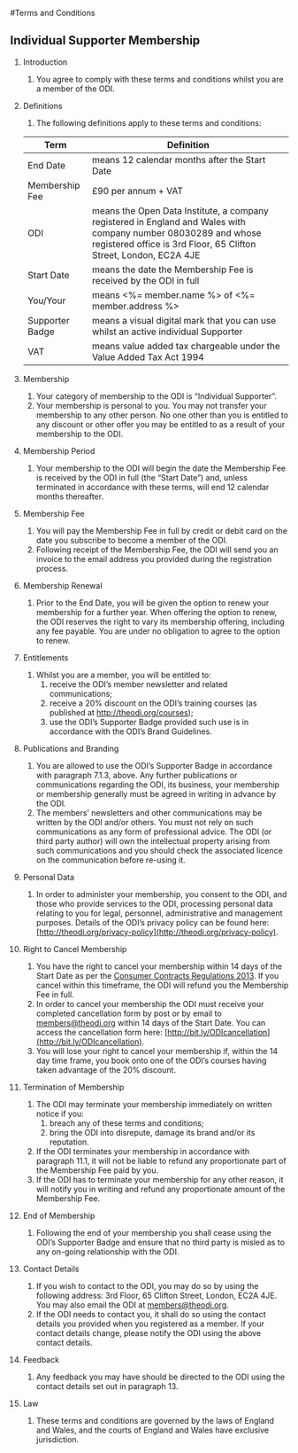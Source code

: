 #Terms and Conditions
## Individual Supporter Membership

1. Introduction
    1. You agree to comply with these terms and conditions whilst you are a member of the ODI.  

2. Definitions
    1. The following definitions apply to these terms and conditions:

    | Term | Definition |
    |-|-|
    | End Date | means 12 calendar months after the Start Date |
    | Membership Fee | £90 per annum + VAT |
    | ODI | means the Open Data Institute, a company registered in England and Wales with company number 08030289 and whose registered office is 3rd Floor, 65 Clifton Street, London, EC2A 4JE |
    | Start Date | means the date the Membership Fee is received by the ODI in full |
    | You/Your | means <%= member.name %> of <%= member.address %> |
    | Supporter Badge | means a visual digital mark that you can use whilst an active individual Supporter
    | VAT | means value added tax chargeable under the Value Added Tax Act 1994 |

3. Membership
    1. Your category of membership to the ODI is “Individual Supporter”. 
    2. Your membership is personal to you.  You may not transfer your membership to any other person. No one other than you is entitled to any discount or other offer you may be entitled to as a result of your membership to the ODI. 

4. Membership Period
    1. Your membership to the ODI will begin the date the Membership Fee is received by the ODI in full (the “Start Date”) and, unless terminated in accordance with these terms, will end 12 calendar months thereafter.

5. Membership Fee
    1. You will pay the Membership Fee in full by credit or debit card on the date you subscribe to become a member of the ODI.
    2. Following receipt of the Membership Fee, the ODI will send you an invoice to the email address you provided during the registration process.
    
6. Membership Renewal
    1. Prior to the End Date, you will be given the option to renew your membership for a further year.  When offering the option to renew, the ODI reserves the right to vary its membership offering, including any fee payable.  You are under no obligation to agree to the option to renew.  

7. Entitlements
    1. Whilst you are a member, you will be entitled to:
        1. receive the ODI’s member newsletter and related communications;
        2. receive a 20% discount on the ODI’s training courses (as published at http://theodi.org/courses);
        3. use the ODI’s Supporter Badge provided such use is in accordance with the ODI’s Brand Guidelines.

8. Publications and Branding
    1. You are allowed to use the ODI’s Supporter Badge in accordance with paragraph 7.1.3, above.  Any further publications or communications regarding the ODI, its business, your membership or membership generally must be agreed in writing in advance by the ODI.
    2. The members’ newsletters and other communications may be written by the ODI and/or others.  You must not rely on such communications as any form of professional advice.  The ODI (or third party author) will own the intellectual property arising from such communications and you should check the associated licence on the communication before re-using it.

9. Personal Data
    1. In order to administer your membership, you consent to the ODI, and those who provide services to the ODI, processing personal data relating to you for legal, personnel, administrative and management purposes.  Details of the ODI’s privacy policy can be found here: [http://theodi.org/privacy-policy](http://theodi.org/privacy-policy).

10. Right to Cancel Membership
    1. You have the right to cancel your membership within 14 days of the Start Date as per the [Consumer Contracts Regulations 2013](http://www.legislation.gov.uk/uksi/2013/3134/made). If you cancel within this timeframe, the ODI will refund you the Membership Fee in full. 
    2. In order to cancel your membership the ODI must receive your completed cancellation form by post or by email to [members@theodi.org](members@theodi.org) within 14 days of the Start Date. You can access the cancellation form here:  [http://bit.ly/ODIcancellation](http://bit.ly/ODIcancellation).
    3. You will lose your right to cancel your membership if, within the 14 day time frame, you book onto one of the ODI’s courses having taken advantage of the 20% discount.

11. Termination of Membership
    1. The ODI may terminate your membership immediately on written notice if you:
        1. breach any of these terms and conditions;
        2. bring the ODI into disrepute, damage its brand and/or its reputation.
    2. If the ODI terminates your membership in accordance with paragraph 11.1, it will not be liable to refund any proportionate part of the Membership Fee paid by you.
    3. If the ODI has to terminate your membership for any other reason, it will notify you in writing and refund any proportionate amount of the Membership Fee.

12. End of Membership
    1. Following the end of your membership you shall cease using the ODI’s Supporter Badge and ensure that no third party is misled as to any on-going relationship with the ODI.

13. Contact Details
    1. If you wish to contact to the ODI, you may do so by using the following address: 3rd Floor, 65 Clifton Street, London, EC2A 4JE.  You may also email the ODI at [members@theodi.org](mailto:members@theodi.org).
    2. If the ODI needs to contact you, it shall do so using the contact details you provided when you registered as a member.  If your contact details change, please notify the ODI using the above contact details.

14. Feedback
    1. Any feedback you may have should be directed to the ODI using the contact details set out in paragraph 13.  

15. Law
    1. These terms and conditions are governed by the laws of England and Wales, and the courts of England and Wales have exclusive jurisdiction.
